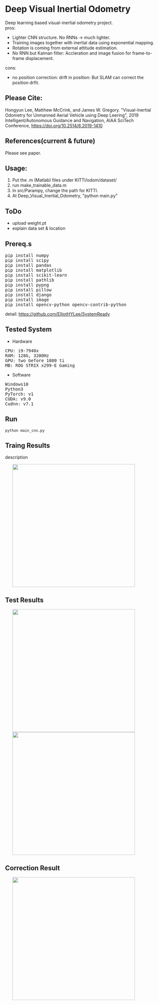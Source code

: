 # Deep Visual Inertial Odometry

Deep learning based visual-inertial odometry project.
<br>
pros:
- Lighter CNN structure. No RNNs -> much lighter.
- Training images together with inertial data using exponential mapping.
- Rotation is coming from external attitude estimation.
- No RNN but Kalman filter: Accleration and image fusion for frame-to-frame displacement.

cons:
- no position correction: drift in position: But SLAM can correct the position drfit.


## Please Cite:
Hongyun Lee, Matthew McCrink, and James W. Gregory. "Visual-Inertial Odometry for Unmanned Aerial Vehicle using Deep Leering", 2019 Intelligent/Autonomous Guidance and Navigation, AIAA SciTech Conference, https://doi.org/10.2514/6.2019-1410


## References(current & future)
Please see paper.

## Usage:
1. Put the .m (Matlab) files under KITTI/odom/dataset/
2. run make_trainable_data.m
3. In src/Parampy, change the path for KITTI.
4. At Deep_Visual_Inertial_Odometry, "python main.py"


## ToDo
- upload weight.pt 
- explain data set & location

## Prereq.s
<pre>
pip install numpy
pip install scipy
pip install pandas
pip install matplotlib
pip install scikit-learn
pip install pathlib
pip install pypng
pip install pillow
pip install django
pip install image
pip install opencv-python opencv-contrib-python
</pre>
detail: https://github.com/ElliotHYLee/SystemReady


## Tested System
- Hardware
<pre>
CPU: i9-7940x
RAM: 128G, 3200Hz
GPU: two Gefore 1080 ti
MB: ROG STRIX x299-E Gaming
</pre>

- Software
<pre>
Windows10
Python3
PyTorch: v1
CUDA: v9.0
Cudnn: v7.1
</pre>
## Run

```
python main_cnn.py
```

## Traing Results
description

<ul>
<img src="https://github.com/ElliotHYLee/VisualOdometry3D/blob/master/Results/Figures/master_airsim_mr0_results.png" width="400">
</ul>

## Test Results
<ul>
<img src="https://github.com/ElliotHYLee/VisualOdometry3D/blob/master/Results/Figures/master_airsim_mr1_results.png" width="400">
<img src="https://github.com/ElliotHYLee/VisualOdometry3D/blob/master/Results/Figures/master_airsim_mr2_results.png" width="400">
</ul>

## Correction Result

<ul>
<img src="https://github.com/ElliotHYLee/VisualOdometry/blob/master/Results/Images/seq_corr10.png" width="400">
</ul>
